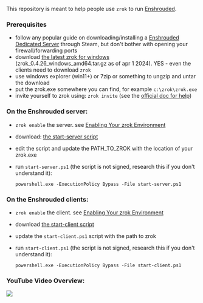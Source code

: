 This repository is meant to help people use `zrok` to run [Enshrouded](https://enshrouded.com/).

### Prerequisites
* follow any popular guide on downloading/installing a [Enshrouded Dedicated Server](https://www.eurogamer.net/enshrouded-how-to-get-set-up-a-dedicated-server-create-join-9410) through Steam, but don't bother with opening your firewall/forwarding ports
* download [the latest zrok for windows](https://github.com/openziti/zrok/releases/latest) (zrok_0.4.26_windows_amd64.tar.gz as of apr 1 2024). YES - even the clients need to download `zrok`
* use windows explorer (win11+) or 7zip or something to ungzip and untar the download
* put the zrok.exe somewhere you can find, for example `c:\zrok\zrok.exe`
* invite yourself to zrok using: `zrok invite` (see the [official doc for help](https://docs.zrok.io/docs/getting-started/#generating-an-invitation))

### On the Enshrouded server:
* `zrok enable` the server. see [Enabling Your zrok Environment](https://docs.zrok.io/docs/getting-started/#enabling-your-zrok-environment)
* download: [the start-server script](https://raw.githubusercontent.com/dovholuknf/enshrouded-zrok-bootstrapper/main/start-server.ps1)
* edit the script and update the PATH_TO_ZROK with the location of your zrok.exe
* run `start-server.ps1` (the script is not signed, research this if you don't understand it):

      powershell.exe -ExecutionPolicy Bypass -File start-server.ps1

### On the Enshrouded clients:
* `zrok enable` the client. see [Enabling Your zrok Environment](https://docs.zrok.io/docs/getting-started/#enabling-your-zrok-environment)
* download [the start-client script](https://raw.githubusercontent.com/dovholuknf/palworld-zrok-bootstrapper/main/start-client.ps1)
* update the `start-client.ps1` script with the path to zrok
* run `start-client.ps1` (the script is not signed, research this if you don't understand it):

	  powershell.exe -ExecutionPolicy Bypass -File start-client.ps1

### YouTube Video Overview:
[<img src="https://img.youtube.com/vi/hLTMPvsrNcY/hqdefault.jpg">](https://youtu.be/hLTMPvsrNcY)

